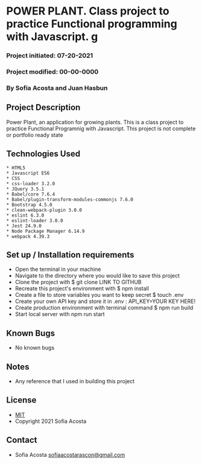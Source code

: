 # POWER PLANT. Class project to practice Functional programming with Javascript.  g
### Project initiated: 07-20-2021
### Project modified: 00-00-0000
### By Sofia Acosta and Juan Hasbun
## Project Description
Power Plant, an application for growing plants. This is a class project to practice Functional Programnig with Javascript. This project is not complete or portfolio ready state   

## Technologies Used
 
```
* HTML5 
* Javascript ES6
* CSS
* css-loader 3.2.0
* JQuery 3.5.1
* Babel/core 7.6.4
* Babel/plugin-transform-modules-commonjs 7.6.0
* Bootstrap 4.5.0
* clean-webpack-plugin 3.0.0
* eslint 6.3.0
* eslint-loader 3.0.0
* Jest 24.9.0
* Node Package Manager 6.14.9
* webpack 4.39.3

 ```

## Set up / Installation requirements
* Open the terminal in your machine
* Navigate to the directory where you would like to save this project 
* Clone the project with $ git clone LINK TO GITHUB
* Recreate this project's environment with $ npm install
* Create a file to store variables you want to keep secret $ touch .env  
* Create your own API key and store it in .env : API_KEY=YOUR KEY HERE!
* Create production environment with terminal command $ npm run build  
* Start local server with npm run start    
 

## Known Bugs
* No known bugs
## Notes
* Any reference that I used in building this project 
## License
* [MIT](https://choosealicense.com/licenses/mit)
* Copyright 2021 Sofia Acosta
## Contact
* Sofia Acosta sofiaacostarascon@gmail.com

